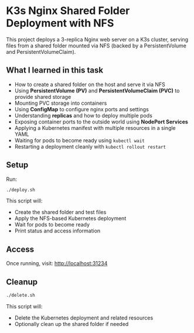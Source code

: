 # K3s Nginx Shared Folder Deployment with NFS

This project deploys a 3-replica Nginx web server on a K3s cluster, serving files from a shared folder mounted via NFS (backed by a PersistentVolume and PersistentVolumeClaim).

## What I learned in this task

- How to create a shared folder on the host and serve it via NFS
- Using **PersistentVolume (PV)** and **PersistentVolumeClaim (PVC)** to provide shared storage
- Mounting PVC storage into containers
- Using **ConfigMap** to configure nginx ports and settings
- Understanding **replicas** and how to deploy multiple pods
- Exposing container ports to the outside world using **NodePort Services**
- Applying a Kubernetes manifest with multiple resources in a single YAML
- Waiting for pods to become ready using `kubectl wait`
- Restarting a deployment cleanly with `kubectl rollout restart`

## Setup

Run:

```bash
./deploy.sh
```

This script will:
- Create the shared folder and test files
- Apply the NFS-based Kubernetes deployment
- Wait for pods to become ready
- Print status and access information

## Access

Once running, visit: [http://localhost:31234](http://localhost:31234)

## Cleanup

```bash
./delete.sh
```

This script will:
- Delete the Kubernetes deployment and related resources
- Optionally clean up the shared folder if needed
